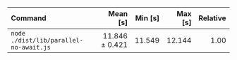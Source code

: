 | Command                                |       Mean [s] | Min [s] | Max [s] | Relative |
| :------------------------------------- | -------------: | ------: | ------: | -------: |
| `node ./dist/lib/parallel-no-await.js` | 11.846 ± 0.421 |  11.549 |  12.144 |     1.00 |
